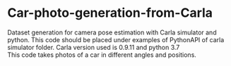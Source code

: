 # Car-photo-generation-from-Carla
Dataset generation for camera pose estimation with Carla simulator and python. 
This code should be placed under examples of PythonAPI of carla simulator folder.
Carla version used is 0.9.11 and python 3.7 <br>
This code takes photos of a car in different angles and positions.


